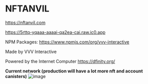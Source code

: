 # NFTANVIL 

https://nftanvil.com

https://5rttq-yqaaa-aaaai-qa2ea-cai.raw.ic0.app

NPM Packages: https://www.npmjs.com/org/vvv-interactive

Made by VVV Interactive

Powered by the Internet Computer https://dfinity.org/


**Current network (production will have a lot more nft and account canisters)**
![image](https://user-images.githubusercontent.com/24810/141624169-80d4bc93-cc57-48ee-b1ca-d878c8dc6f13.png)

